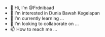- 👋 Hi, I’m @Frdnibaad
- 👀 I’m interested in Dunia Bawah Kegelapan
- 🌱 I’m currently learning ...
- 💞️ I’m looking to collaborate on ...
- 📫 How to reach me ...

<!---
Frdnibaad/Frdnibaad is a ✨ special ✨ repository because its `README.md` (this file) appears on your GitHub profile.
You can click the Preview link to take a look at your changes.
--->
